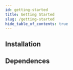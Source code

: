 ```yaml
---
id: getting-started
title: Getting Started
slug: /getting-started
hide_table_of_contents: true
---
```


## Installation

## Dependences
